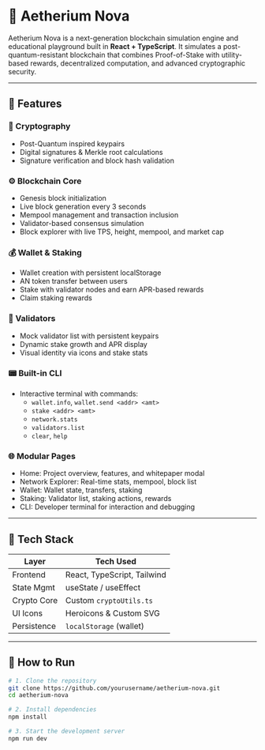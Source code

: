 # 🌌 Aetherium Nova

Aetherium Nova is a next-generation blockchain simulation engine and educational playground built in **React + TypeScript**. It simulates a post-quantum-resistant blockchain that combines Proof-of-Stake with utility-based rewards, decentralized computation, and advanced cryptographic security.

---

## 🚀 Features

### 🔐 Cryptography
- Post-Quantum inspired keypairs
- Digital signatures & Merkle root calculations
- Signature verification and block hash validation

### ⚙️ Blockchain Core
- Genesis block initialization
- Live block generation every 3 seconds
- Mempool management and transaction inclusion
- Validator-based consensus simulation
- Block explorer with live TPS, height, mempool, and market cap

### 💰 Wallet & Staking
- Wallet creation with persistent localStorage
- AN token transfer between users
- Stake with validator nodes and earn APR-based rewards
- Claim staking rewards

### 🧠 Validators
- Mock validator list with persistent keypairs
- Dynamic stake growth and APR display
- Visual identity via icons and stake stats

### 📟 Built-in CLI
- Interactive terminal with commands:
  - `wallet.info`, `wallet.send <addr> <amt>`
  - `stake <addr> <amt>`
  - `network.stats`
  - `validators.list`
  - `clear`, `help`

### 🌐 Modular Pages
- Home: Project overview, features, and whitepaper modal
- Network Explorer: Real-time stats, mempool, block list
- Wallet: Wallet state, transfers, staking
- Staking: Validator list, staking actions, rewards
- CLI: Developer terminal for interaction and debugging

---

## 🧪 Tech Stack

| Layer       | Tech Used                  |
|-------------|----------------------------|
| Frontend    | React, TypeScript, Tailwind |
| State Mgmt  | useState / useEffect       |
| Crypto Core | Custom `cryptoUtils.ts`    |
| UI Icons    | Heroicons & Custom SVG     |
| Persistence | `localStorage` (wallet)    |

---

## 🧾 How to Run

```bash
# 1. Clone the repository
git clone https://github.com/yourusername/aetherium-nova.git
cd aetherium-nova

# 2. Install dependencies
npm install

# 3. Start the development server
npm run dev
